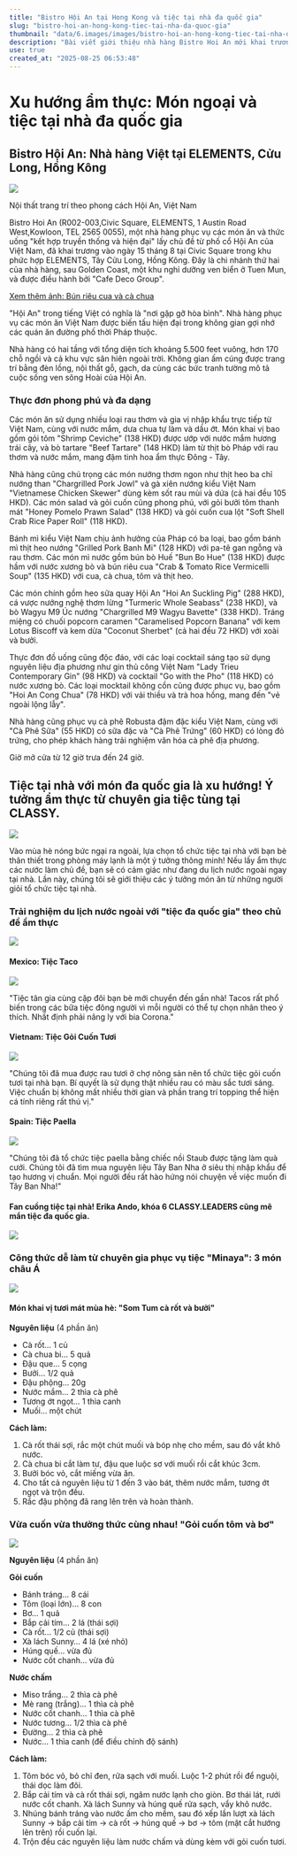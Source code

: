 ```yaml
---
title: "Bistro Hội An tại Hong Kong và tiệc tại nhà đa quốc gia"
slug: "bistro-hoi-an-hong-kong-tiec-tai-nha-da-quoc-gia"
thumbnail: "data/6.images/images/bistro-hoi-an-hong-kong-tiec-tai-nha-da-quoc-gia.webp"
description: "Bài viết giới thiệu nhà hàng Bistro Hoi An mới khai trương tại Hong Kong chuyên món Việt và xu hướng tổ chức tiệc tại nhà với ẩm thực đa quốc gia, kèm công thức món ăn."
use: true
created_at: "2025-08-25 06:53:48"
---
```


# Xu hướng ẩm thực: Món ngoại và tiệc tại nhà đa quốc gia

## Bistro Hội An: Nhà hàng Việt tại ELEMENTS, Cửu Long, Hồng Kông

![](/images/20250824-00000011-minkei-000-1-view.webp)

Nội thất trang trí theo phong cách Hội An, Việt Nam

Bistro Hoi An (R002-003,Civic Square, ELEMENTS, 1 Austin Road West,Kowloon, TEL 2565 0055), một nhà hàng phục vụ các món ăn và thức uống "kết hợp truyền thống và hiện đại" lấy chủ đề từ phố cổ Hội An của Việt Nam, đã khai trương vào ngày 15 tháng 8 tại Civic Square trong khu phức hợp ELEMENTS, Tây Cửu Long, Hồng Kông. Đây là chi nhánh thứ hai của nhà hàng, sau Golden Coast, một khu nghỉ dưỡng ven biển ở Tuen Mun, và được điều hành bởi "Cafe Deco Group".

[Xem thêm ảnh: Bún riêu cua và cà chua](https://hongkong.keizai.biz/photoflash/2048/)

"Hội An" trong tiếng Việt có nghĩa là "nơi gặp gỡ hòa bình". Nhà hàng phục vụ các món ăn Việt Nam được biến tấu hiện đại trong không gian gợi nhớ các quán ăn đường phố thời Pháp thuộc.

Nhà hàng có hai tầng với tổng diện tích khoảng 5.500 feet vuông, hơn 170 chỗ ngồi và cả khu vực sân hiên ngoài trời. Không gian ấm cúng được trang trí bằng đèn lồng, nội thất gỗ, gạch, da cùng các bức tranh tường mô tả cuộc sống ven sông Hoài của Hội An.

### Thực đơn phong phú và đa dạng

Các món ăn sử dụng nhiều loại rau thơm và gia vị nhập khẩu trực tiếp từ Việt Nam, cùng với nước mắm, dưa chua tự làm và dầu ớt. Món khai vị bao gồm gỏi tôm "Shrimp Ceviche" (138 HKD) được ướp với nước mắm hương trái cây, và bò tartare "Beef Tartare" (148 HKD) làm từ thịt bò Pháp với rau thơm và nước mắm, mang đậm tinh hoa ẩm thực Đông - Tây.

Nhà hàng cũng chú trọng các món nướng thơm ngon như thịt heo ba chỉ nướng than "Chargrilled Pork Jowl" và gà xiên nướng kiểu Việt Nam "Vietnamese Chicken Skewer" dùng kèm sốt rau mùi và dứa (cả hai đều 105 HKD). Các món salad và gỏi cuốn cũng phong phú, với gỏi bưởi tôm thanh mát "Honey Pomelo Prawn Salad" (138 HKD) và gỏi cuốn cua lột "Soft Shell Crab Rice Paper Roll" (118 HKD).

Bánh mì kiểu Việt Nam chịu ảnh hưởng của Pháp có ba loại, bao gồm bánh mì thịt heo nướng "Grilled Pork Banh Mi" (128 HKD) với pa-tê gan ngỗng và rau thơm. Các món mì nước gồm bún bò Huế "Bun Bo Hue" (138 HKD) được hầm với nước xương bò và bún riêu cua "Crab & Tomato Rice Vermicelli Soup" (135 HKD) với cua, cà chua, tôm và thịt heo.

Các món chính gồm heo sữa quay Hội An "Hoi An Suckling Pig" (288 HKD), cá vược nướng nghệ thơm lừng "Turmeric Whole Seabass" (238 HKD), và bò Wagyu M9 Úc nướng "Chargrilled M9 Wagyu Bavette" (338 HKD). Tráng miệng có chuối popcorn caramen "Caramelised Popcorn Banana" với kem Lotus Biscoff và kem dừa "Coconut Sherbet" (cả hai đều 72 HKD) với xoài và bưởi.

Thực đơn đồ uống cũng độc đáo, với các loại cocktail sáng tạo sử dụng nguyên liệu địa phương như gin thủ công Việt Nam "Lady Trieu Contemporary Gin" (98 HKD) và cocktail "Go with the Pho" (118 HKD) có nước xương bò. Các loại mocktail không cồn cũng được phục vụ, bao gồm "Hoi An Cong Chua" (78 HKD) với vải thiều và trà hoa hồng, mang đến "vẻ ngoài lộng lẫy".

Nhà hàng cũng phục vụ cà phê Robusta đậm đặc kiểu Việt Nam, cùng với "Cà Phê Sữa" (55 HKD) có sữa đặc và "Cà Phê Trứng" (60 HKD) có lòng đỏ trứng, cho phép khách hàng trải nghiệm văn hóa cà phê địa phương.

Giờ mở cửa từ 12 giờ trưa đến 24 giờ.

## Tiệc tại nhà với món đa quốc gia là xu hướng! Ý tưởng ẩm thực từ chuyên gia tiệc tùng tại CLASSY.

![](/images/20250824-00000039-magacol-000-1-view.webp)

Vào mùa hè nóng bức ngại ra ngoài, lựa chọn tổ chức tiệc tại nhà với bạn bè thân thiết trong phòng máy lạnh là một ý tưởng thông minh! Nếu lấy ẩm thực các nước làm chủ đề, bạn sẽ có cảm giác như đang du lịch nước ngoài ngay tại nhà. Lần này, chúng tôi sẽ giới thiệu các ý tưởng món ăn từ những người giỏi tổ chức tiệc tại nhà.

### Trải nghiệm du lịch nước ngoài với "tiệc đa quốc gia" theo chủ đề ẩm thực

![](/images/20250824-00000039-magacol-001-1-view.webp)

#### Mexico: Tiệc Taco

![](/images/20250824-00000039-magacol-002-1-view.webp)

"Tiệc tân gia cùng cặp đôi bạn bè mới chuyển đến gần nhà! Tacos rất phổ biến trong các bữa tiệc đông người vì mỗi người có thể tự chọn nhân theo ý thích. Nhất định phải nâng ly với bia Corona."

#### Vietnam: Tiệc Gỏi Cuốn Tươi

![](/images/20250824-00000039-magacol-003-1-view.webp)

"Chúng tôi đã mua được rau tươi ở chợ nông sản nên tổ chức tiệc gỏi cuốn tươi tại nhà bạn. Bí quyết là sử dụng thật nhiều rau có màu sắc tươi sáng. Việc chuẩn bị không mất nhiều thời gian và phần trang trí topping thể hiện cá tính riêng rất thú vị."

#### Spain: Tiệc Paella

![](/images/20250824-00000039-magacol-004-1-view.webp)

"Chúng tôi đã tổ chức tiệc paella bằng chiếc nồi Staub được tặng làm quà cưới. Chúng tôi đã tìm mua nguyên liệu Tây Ban Nha ở siêu thị nhập khẩu để tạo hương vị chuẩn. Mọi người đều rất hào hứng nói chuyện về việc muốn đi Tây Ban Nha!"

#### Fan cuồng tiệc tại nhà! Erika Ando, khóa 6 CLASSY.LEADERS cũng mê mẩn tiệc đa quốc gia.

![](/images/20250824-00000039-magacol-005-1-view.webp)

### Công thức dễ làm từ chuyên gia phục vụ tiệc "Minaya": 3 món châu Á

![](/images/20250824-00000039-magacol-006-1-view.webp)

#### Món khai vị tươi mát mùa hè: "Som Tum cà rốt và bưởi"

**Nguyên liệu** (4 phần ăn)

*   Cà rốt… 1 củ
*   Cà chua bi… 5 quả
*   Đậu que… 5 cọng
*   Bưởi… 1/2 quả
*   Đậu phộng… 20g
*   Nước mắm… 2 thìa cà phê
*   Tương ớt ngọt… 1 thìa canh
*   Muối… một chút

**Cách làm:**

1.  Cà rốt thái sợi, rắc một chút muối và bóp nhẹ cho mềm, sau đó vắt khô nước.
2.  Cà chua bi cắt làm tư, đậu que luộc sơ với muối rồi cắt khúc 3cm.
3.  Bưởi bóc vỏ, cắt miếng vừa ăn.
4.  Cho tất cả nguyên liệu từ 1 đến 3 vào bát, thêm nước mắm, tương ớt ngọt và trộn đều.
5.  Rắc đậu phộng đã rang lên trên và hoàn thành.

### Vừa cuốn vừa thưởng thức cùng nhau! "Gỏi cuốn tôm và bơ"

![](/images/20250824-00000039-magacol-007-1-view.webp)

**Nguyên liệu** (4 phần ăn)

**Gỏi cuốn**

*   Bánh tráng… 8 cái
*   Tôm (loại lớn)… 8 con
*   Bơ… 1 quả
*   Bắp cải tím… 2 lá (thái sợi)
*   Cà rốt… 1/2 củ (thái sợi)
*   Xà lách Sunny… 4 lá (xé nhỏ)
*   Húng quế… vừa đủ
*   Nước cốt chanh… vừa đủ

**Nước chấm**

*   Miso trắng… 2 thìa cà phê
*   Mè rang (trắng)… 1 thìa cà phê
*   Nước cốt chanh… 1 thìa cà phê
*   Nước tương… 1/2 thìa cà phê
*   Đường… 2 thìa cà phê
*   Nước… 1 thìa canh (để điều chỉnh độ sánh)

**Cách làm:**

1.  Tôm bóc vỏ, bỏ chỉ đen, rửa sạch với muối. Luộc 1-2 phút rồi để nguội, thái dọc làm đôi.
2.  Bắp cải tím và cà rốt thái sợi, ngâm nước lạnh cho giòn. Bơ thái lát, rưới nước cốt chanh. Xà lách Sunny và húng quế rửa sạch, vẩy khô nước.
3.  Nhúng bánh tráng vào nước ấm cho mềm, sau đó xếp lần lượt xà lách Sunny → bắp cải tím → cà rốt → húng quế → bơ → tôm (mặt cắt hướng lên trên) rồi cuốn lại.
4.  Trộn đều các nguyên liệu làm nước chấm và dùng kèm với gỏi cuốn tươi.